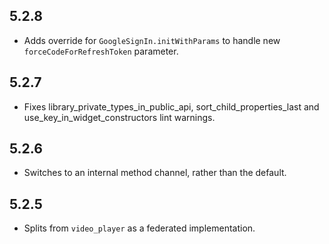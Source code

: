 ## 5.2.8

* Adds override for `GoogleSignIn.initWithParams` to handle new `forceCodeForRefreshToken` parameter.

## 5.2.7

* Fixes library_private_types_in_public_api, sort_child_properties_last and use_key_in_widget_constructors
  lint warnings.

## 5.2.6

* Switches to an internal method channel, rather than the default.

## 5.2.5

* Splits from `video_player` as a federated implementation.
